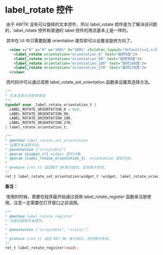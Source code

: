 # label_rotate 控件

​	由于 AWTK 没有可以旋转的文本控件，所以 label_rotate 控件是为了解决该问题的，label_rotate 控件和普通的 label 控件的用法基本上是一样的。

​	其中在 UI 中只需要配置 orientation 属性即可以设置该旋转方向了。

```xml
  <view x="0" y="0" w="100%" h="100%" children_layout="default(c=2,r=2)">
    <label_rotate orientation="orientation_0" text="旋转0度"/>
    <label_rotate orientation="orientation_90" text="旋转90度"/>
    <label_rotate orientation="orientation_180" text="旋转180度"/>
    <label_rotate orientation="orientation_270" text="旋转270度"/>
  </view>
```

​	而代码中可以通过调用 label_rotate_set_orientation 函数来设置其选择方法。

```c
/**
* 文本选择方向枚举类型
**/
typedef enum _label_rotate_orientation_t {
  LABEL_ROTATE_ORIENTATION_0 = 0x0,
  LABEL_ROTATE_ORIENTATION_90,
  LABEL_ROTATE_ORIENTATION_180,
  LABEL_ROTATE_ORIENTATION_270,
} label_rotate_orientation_t;

/**
* @method label_rotate_set_orientation
* 设置文本选择方向。
* @annotation ["scriptable"]
* @param {widget_t*} widget 控件对象。
* @param {label_rotate_orientation_t}  orientation 旋转方向。
*
* @return {ret_t} 返回RET_OK表示成功，否则表示失败。
*/
ret_t label_rotate_set_orientation(widget_t *widget, label_rotate_orientation_t orientation);
```

**备注：**

​	使用的时候，需要在程序最开始通过调用 label_rotate_register 函数来注册使用，注意一定需要在打开窗口之前调用。

```c
/**
* @method label_rotate_register
* 注册可旋转文本控件。
*
* @annotation ["scriptable", "static"]
*
* @return {ret_t} 返回 RET_OK 表示成功，否则表示失败。
*/
ret_t label_rotate_register(void);
```

